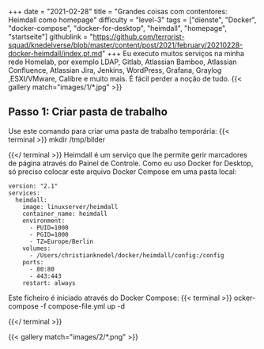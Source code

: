 +++
date = "2021-02-28"
title = "Grandes coisas com contentores: Heimdall como homepage"
difficulty = "level-3"
tags = ["dienste", "Docker", "docker-compose", "docker-for-desktop", "heimdall", "homepage", "startseite"]
githublink = "https://github.com/terrorist-squad/knedelverse/blob/master/content/post/2021/february/20210228-docker-heimdall/index.pt.md"
+++
Eu executo muitos serviços na minha rede Homelab, por exemplo LDAP, Gitlab, Atlassian Bamboo, Atlassian Confluence, Atlassian Jira, Jenkins, WordPress, Grafana, Graylog ,ESXI/VMware, Calibre e muito mais. É fácil perder a noção de tudo.
{{< gallery match="images/1/*.jpg" >}}

## Passo 1: Criar pasta de trabalho
Use este comando para criar uma pasta de trabalho temporária:
{{< terminal >}}
mkdir /tmp/bilder

{{</ terminal >}}
Heimdall é um serviço que lhe permite gerir marcadores de página através do Painel de Controle. Como eu uso Docker for Desktop, só preciso colocar este arquivo Docker Compose em uma pasta local:
```
version: "2.1"
services:
  heimdall:
    image: linuxserver/heimdall
    container_name: heimdall
    environment:
      - PUID=1000
      - PGID=1000
      - TZ=Europe/Berlin
    volumes:
      - /Users/christianknedel/docker/heimdall/config:/config
    ports:
      - 80:80
      - 443:443
    restart: always

```
Este ficheiro é iniciado através do Docker Compose:
{{< terminal >}}
ocker-compose -f compose-file.yml up -d

{{</ terminal >}}

{{< gallery match="images/2/*.png" >}}

